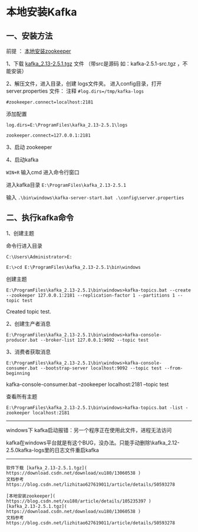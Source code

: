 # 本地安装Kafka

## 一、安装方法

前提 ： [本地安装zookeeper]( https://xushufa.cn ) 

1、下载 [kafka_2.13-2.5.1.tgz]( https://download.csdn.net/download/xu180/13060538 ) 文件 （带src是源码 如：kafka-2.5.1-src.tgz ，不能安装）

2、解压文件，进入目录，创建 logs文件夹。
进入config目录，打开 server.properties 文件：
注释 
`#log.dirs=/tmp/kafka-logs`

`#zookeeper.connect=localhost:2181`

添加配置

`log.dirs=E:\ProgramFiles\kafka_2.13-2.5.1\logs`

`zookeeper.connect=127.0.0.1:2181`

3、启动 zookeeper

4、启动kafka  

`WIN+R` 输入cmd 进入命令行窗口

进入kafka目录  `E:\ProgramFiles\kafka_2.13-2.5.1`

输入  `.\bin\windows\kafka-server-start.bat .\config\server.properties`



## 二、执行kafka命令

1、创建主题

命令行进入目录

`C:\Users\Administrator>E:`

`E:\>cd E:\ProgramFiles\kafka_2.13-2.5.1\bin\windows`

创建主题

`E:\ProgramFiles\kafka_2.13-2.5.1\bin\windows>kafka-topics.bat --create --zookeeper 127.0.0.1:2181 --replication-factor 1 --partitions 1 --topic test`

Created topic test.


2、创建生产者消息

`E:\ProgramFiles\kafka_2.13-2.5.1\bin\windows>kafka-console-producer.bat --broker-list 127.0.0.1:9092 --topic test`

3、消费者获取消息

`E:\ProgramFiles\kafka_2.13-2.5.1\bin\windows>kafka-console-consumer.bat --bootstrap-server localhost:9092 --topic test --from-beginning`

kafka-console-consumer.bat –zookeeper localhost:2181 –topic test


查看所有主题

`E:\ProgramFiles\kafka_2.13-2.5.1\bin\windows>kafka-topics.bat -list -zookeeper localhost:2181`

	
---

windows下 kafka启动报错：另一个程序正在使用此文件，进程无法访问

kafka在windows平台就是有这个BUG，没办法。只能手动删除\kafka_2.12-2.5.0kafka-logs里的日志文件重启kafka

---


```
软件下载 [kafka_2.13-2.5.1.tgz]( https://download.csdn.net/download/xu180/13060538 )
文档参考 https://blog.csdn.net/lizhitao627619011/article/details/50593278

[本地安装zookeeper]( https://blog.csdn.net/xu180/article/details/105235397 ) 
[kafka_2.13-2.5.1.tgz]( https://download.csdn.net/download/xu180/13060538 )
文档参考 https://blog.csdn.net/lizhitao627619011/article/details/50593278

```
